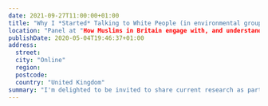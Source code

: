 ```yaml
---
date: 2021-09-27T11:00:00+01:00
title: "Why I *Started* Talking to White People (in environmental groups) About Race"
location: "Panel at "How Muslims in Britain engage with, and understand, environmental sustainability workshop"
publishDate: 2020-05-04T19:46:37+01:00
address:
  street:
  city: "Online"
  region:
  postcode:
  country: "United Kingdom"
summary: "I'm delighted to be invited to share current research as part of this really important symposium on how Muslims in Britain engage with sustainability in the UK. In my presentation, I share some reflection that has been underway for several years now about how the environmental sector has been the site of racialised privilege, and in turn, how I think work ought to be structured in adressing this, particuarly for white privileged folks like me. [Slides can be accessed here.](https://jeremykidwell.info/slides/presentation-20210927-muslims_sustainability)"
---
```


